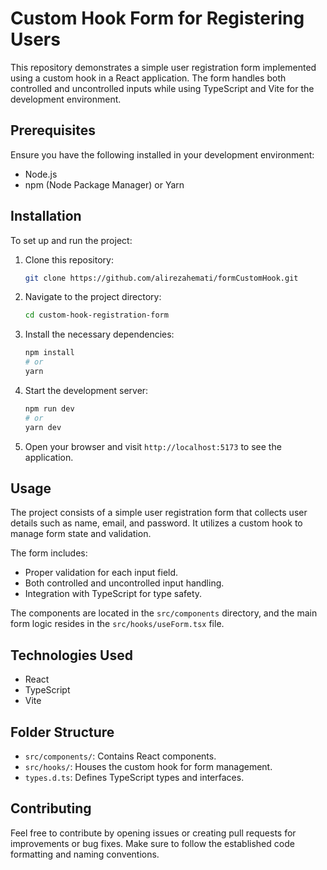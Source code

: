 # Custom Hook Form for Registering Users

This repository demonstrates a simple user registration form implemented using a custom hook in a React application. The form handles both controlled and uncontrolled inputs while using TypeScript and Vite for the development environment.

## Prerequisites

Ensure you have the following installed in your development environment:

- Node.js
- npm (Node Package Manager) or Yarn

## Installation

To set up and run the project:

1. Clone this repository:

   ```bash
   git clone https://github.com/alirezahemati/formCustomHook.git
   ```

2. Navigate to the project directory:

   ```bash
   cd custom-hook-registration-form
   ```

3. Install the necessary dependencies:

   ```bash
   npm install
   # or
   yarn
   ```

4. Start the development server:

   ```bash
   npm run dev
   # or
   yarn dev
   ```

5. Open your browser and visit `http://localhost:5173` to see the application.

## Usage

The project consists of a simple user registration form that collects user details such as name, email, and password. It utilizes a custom hook to manage form state and validation.

The form includes:

- Proper validation for each input field.
- Both controlled and uncontrolled input handling.
- Integration with TypeScript for type safety.

The components are located in the `src/components` directory, and the main form logic resides in the `src/hooks/useForm.tsx` file.

## Technologies Used

- React
- TypeScript
- Vite

## Folder Structure

- `src/components/`: Contains React components.
- `src/hooks/`: Houses the custom hook for form management.
- `types.d.ts`: Defines TypeScript types and interfaces.

## Contributing

Feel free to contribute by opening issues or creating pull requests for improvements or bug fixes. Make sure to follow the established code formatting and naming conventions.
